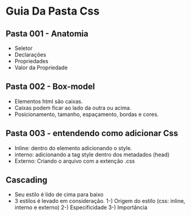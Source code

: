 # Guia Da Pasta Css

## Pasta 001 - Anatomia

- Seletor
- Declarações
- Propriedades
- Valor da Propriedade

## Pasta 002 - Box-model

- Elementos html são caixas.
- Caixas podem ficar ao lado da outra ou acima.
- Posicionamento, tamanho, espaçamento, bordas e cores.

## Pasta 003 - entendendo como adicionar Css

- Inline: dentro do elemento adicionando o style.
- interno: adicionando a tag style dentro dos metadados (head)
- Externo: Criando o arquivo com a extenção .css

## Cascading

- Seu estilo é lido de cima para baixo
- 3 estilos é levado em consideração.
    1-) Origem do estilo (css: inline, interno e externo)
    2-) Especificidade
    3-) Importância